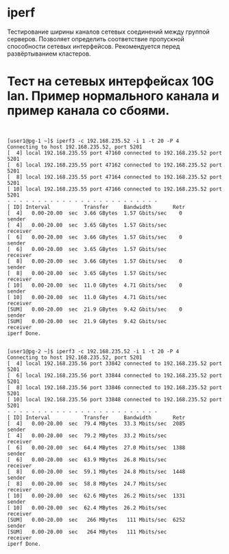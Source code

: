 # iperf

Тестирование ширины каналов сетевых соединений между группой серверов. Позволяет определить соответствие пропускной способности сетевых интерфейсов. Рекомендуется перед развёртыванием кластеров.

# Тест на сетевых интерфейсах 10G lan. Пример нормального канала и пример канала со сбоями.

<pre><code>

[user1@pg-1 ~]$ iperf3 -c 192.168.235.52 -i 1 -t 20 -P 4
Connecting to host 192.168.235.52, port 5201
[  4] local 192.168.235.55 port 47160 connected to 192.168.235.52 port 5201
[  6] local 192.168.235.55 port 47162 connected to 192.168.235.52 port 5201
[  8] local 192.168.235.55 port 47164 connected to 192.168.235.52 port 5201
[ 10] local 192.168.235.55 port 47166 connected to 192.168.235.52 port 5201
- - - - - - - - - - - - - - - - - - - - - - - - -
[ ID] Interval           Transfer     Bandwidth       Retr
[  4]   0.00-20.00  sec  3.66 GBytes  1.57 Gbits/sec    0             sender
[  4]   0.00-20.00  sec  3.65 GBytes  1.57 Gbits/sec                  receiver
[  6]   0.00-20.00  sec  3.66 GBytes  1.57 Gbits/sec    0             sender
[  6]   0.00-20.00  sec  3.65 GBytes  1.57 Gbits/sec                  receiver
[  8]   0.00-20.00  sec  3.66 GBytes  1.57 Gbits/sec    0             sender
[  8]   0.00-20.00  sec  3.65 GBytes  1.57 Gbits/sec                  receiver
[ 10]   0.00-20.00  sec  11.0 GBytes  4.71 Gbits/sec    0             sender
[ 10]   0.00-20.00  sec  11.0 GBytes  4.71 Gbits/sec                  receiver
[SUM]   0.00-20.00  sec  21.9 GBytes  9.42 Gbits/sec    0             sender
[SUM]   0.00-20.00  sec  21.9 GBytes  9.42 Gbits/sec                  receiver
iperf Done.


[user1@pg-2 ~]$ iperf3 -c 192.168.235.52 -i 1 -t 20 -P 4
Connecting to host 192.168.235.52, port 5201
[  4] local 192.168.235.56 port 33842 connected to 192.168.235.52 port 5201
[  6] local 192.168.235.56 port 33844 connected to 192.168.235.52 port 5201
[  8] local 192.168.235.56 port 33846 connected to 192.168.235.52 port 5201
[ 10] local 192.168.235.56 port 33848 connected to 192.168.235.52 port 5201
- - - - - - - - - - - - - - - - - - - - - - - - -
[ ID] Interval           Transfer     Bandwidth       Retr
[  4]   0.00-20.00  sec  79.4 MBytes  33.3 Mbits/sec  2085             sender
[  4]   0.00-20.00  sec  79.2 MBytes  33.2 Mbits/sec                  receiver
[  6]   0.00-20.00  sec  64.4 MBytes  27.0 Mbits/sec  1388             sender
[  6]   0.00-20.00  sec  63.9 MBytes  26.8 Mbits/sec                  receiver
[  8]   0.00-20.00  sec  59.1 MBytes  24.8 Mbits/sec  1448             sender
[  8]   0.00-20.00  sec  58.8 MBytes  24.7 Mbits/sec                  receiver
[ 10]   0.00-20.00  sec  62.6 MBytes  26.2 Mbits/sec  1331             sender
[ 10]   0.00-20.00  sec  62.4 MBytes  26.2 Mbits/sec                  receiver
[SUM]   0.00-20.00  sec   266 MBytes   111 Mbits/sec  6252             sender
[SUM]   0.00-20.00  sec   264 MBytes   111 Mbits/sec                  receiver
iperf Done.

</code></pre>
